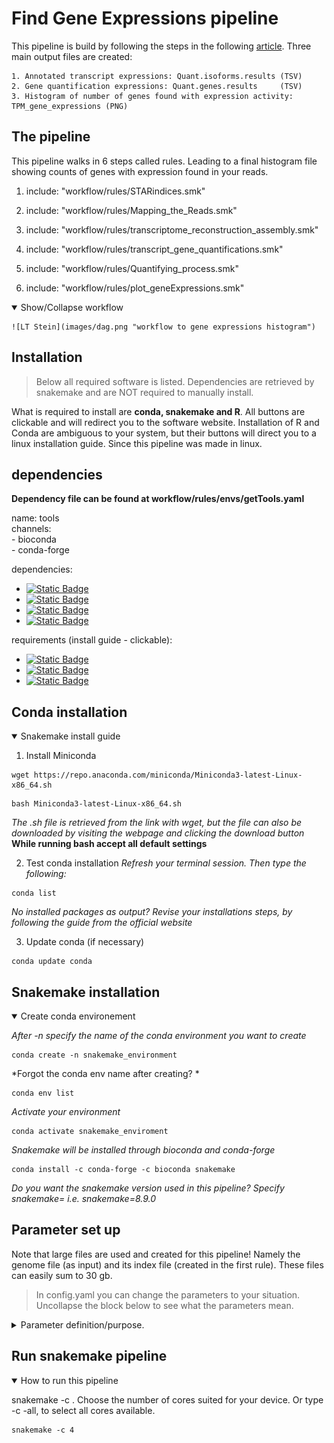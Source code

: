 # Find Gene Expressions pipeline

This pipeline is build by following the steps in the following [article](https://link.springer.com/protocol/10.1007/978-1-4939-4035-6_14#Sec5). Three main output files are created:

    1. Annotated transcript expressions: Quant.isoforms.results (TSV)
    2. Gene quantification expressions: Quant.genes.results     (TSV)
    3. Histogram of number of genes found with expression activity: TPM_gene_expressions (PNG)

## The pipeline

This pipeline walks in 6 steps called rules. Leading to a final histogram file showing counts of genes with expression found in your reads.


1. include: "workflow/rules/STARindices.smk"

2. include: "workflow/rules/Mapping_the_Reads.smk"

3. include: "workflow/rules/transcriptome_reconstruction_assembly.smk"

4. include: "workflow/rules/transcript_gene_quantifications.smk"

5. include: "workflow/rules/Quantifying_process.smk"

6. include: "workflow/rules/plot_geneExpressions.smk"


<details open>
    <summary>Show/Collapse workflow</summary>

    ![LT Stein](images/dag.png "workflow to gene expressions histogram")
    
</details>

## Installation

> Below all required software is listed. Dependencies are retrieved by snakemake and are NOT required to manually install.

What is required to install are **conda, snakemake and R**. All buttons are clickable and will redirect you to the software website. Installation of R and Conda are ambiguous to your system, but their buttons will direct you to a linux installation guide. Since this pipeline was made in linux.

## dependencies



**Dependency file can be found at workflow/rules/envs/getTools.yaml**

name: tools \
channels: \
    - bioconda              
    - conda-forge
    
dependencies: 
  - [![Static Badge](https://img.shields.io/badge/star-v2.7.11b-green?link=https%3A%2F%2Fanaconda.org%2Fbioconda%2Fstar)](https://anaconda.org/bioconda/star)
  - [![Static Badge](https://img.shields.io/badge/samtools-1.19.2-green?link=https%3A%2F%2Fanaconda.org%2Fbioconda%2Fsamtools)](https://anaconda.org/bioconda/samtools)
  - [![Static Badge](https://img.shields.io/badge/cufflinks-v2.2.1-green?link=https%3A%2F%2Fanaconda.org%2Fbioconda%2Fcufflinks)](https://anaconda.org/bioconda/cufflinks)
  - [![Static Badge](https://img.shields.io/badge/rsem-v1.3.3-green?link=https%3A%2F%2Fanaconda.org%2Fbioconda%2Frsem)](https://anaconda.org/bioconda/rsem)
    
requirements (install guide - clickable):
   - [![Static Badge](https://img.shields.io/badge/R-v4.2.2-skyblue?link=https%3A%2F%2Fcran.r-project.org%2Fbin%2Flinux%2Fubuntu%2FfullREADME.html%23installation)](https://cran.r-project.org/bin/linux/ubuntu/fullREADME.html#installation)
   - [![Static Badge](https://img.shields.io/badge/Conda-v24.3.0-lightgreen?link=https%3A%2F%2Fconda.io%2Fprojects%2Fconda%2Fen%2Flatest%2Fuser-guide%2Finstall%2Flinux.html)](https://conda.io/projects/conda/en/latest/user-guide/install/linux.html)
   - [![Static Badge](https://img.shields.io/badge/snakemake-v8.9.0-darkgreen)](#snakemake-installation) 


## Conda installation

<details open>
    <summary>Snakemake install guide</summary>

1. Install Miniconda
```shell
wget https://repo.anaconda.com/miniconda/Miniconda3-latest-Linux-x86_64.sh
```
```shell 
bash Miniconda3-latest-Linux-x86_64.sh
```

*The .sh file is retrieved from the link with wget, but the file can also be downloaded by visiting the webpage and clicking the download button* 
**While running bash <command> accept all default settings**

2. Test conda installation
*Refresh your terminal session. Then type the following:*
```shell
conda list
```    
*No installed packages as output? Revise your installations steps, by following the guide from the official website* 

3. Update conda (if necessary)
```shell
conda update conda
```

</details>

## Snakemake installation

<details open>
    <summary>Create conda environement</summary>

*After -n specify the name of the conda environment you want to create*
```shell
conda create -n snakemake_environment 
```

*Forgot the conda env name after creating? *
```shell
conda env list  
```

*Activate your environment*
```shell
conda activate snakemake_enviroment
```

*Snakemake will be installed through bioconda and conda-forge*
```shell
conda install -c conda-forge -c bioconda snakemake  
```
*Do you want the snakemake version used in this pipeline? Specify snakemake=<version> i.e. snakemake=8.9.0*

</details>

## Parameter set up

Note that large files are used and created for this pipeline! 
Namely the genome file (as input) and its index file (created in the first rule). These files can easily sum to 30 gb. 

    
> In config.yaml you can change the parameters to your situation. Uncollapse the block below to see what the parameters mean.

<details>
    <summary>Parameter definition/purpose.</summary>
        
1. fastq_file
```yaml
fastq_file: /students/2023-2024/Thema05/humanGenome/materials/first_10000_records.fastq.gz
#This pipeline is made for two fastq read files as input, i.e. fastq_file, fastq_file2
fastq_file2: /students/2023-2024/Thema05/humanGenome/materials/first_10000_RED_lines.fastq.gz
```
3. Genome index folder
StargenomeDir: /students/2023-2024/Thema05/humanGenome/materials/StargenomeDir/
*Directory you want your ~ 20-30 gb index file to be stored, when created*
genome: /students/2023-2024/Thema05/humanGenome/materials/male.hg19.fa
*Directory you want your genome file to be stored (must be unpacked i.e. not zipped)*

4. Annotation file of given genome.
> annotationGTF: /students/2023-2024/Thema05/humanGenome/materials/gencode.v19.annotation.gtf

4. Output Directory
output_dir: /students/2023-2024/Thema05/humanGenome/materials/
*Directory where in between files are made leading to the final output.*
*Per rule a directory is created to store its created output*

5. Directory for histogram to be redirected to.
histogram: plot/
*Histogram of genes counts with expressions larger than zero*

</details>

## Run snakemake pipeline

<details open>
    <summary>How to run this pipeline</summary>

snakemake -c <cores>. Choose the number of cores suited for your device. 
Or type -c -all, to select all cores available.
```shell
snakemake -c 4
```

</details>

